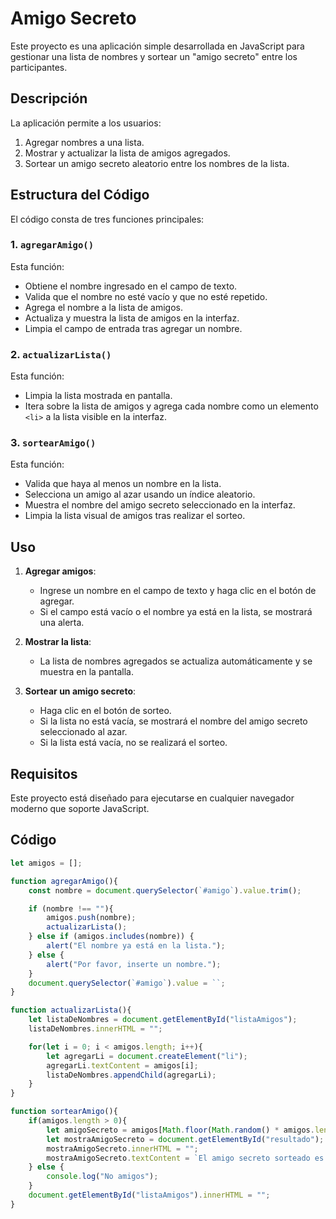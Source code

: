 # Amigo Secreto

Este proyecto es una aplicación simple desarrollada en JavaScript para gestionar una lista de nombres y sortear un "amigo secreto" entre los participantes.

## Descripción

La aplicación permite a los usuarios:

1. Agregar nombres a una lista.
2. Mostrar y actualizar la lista de amigos agregados.
3. Sortear un amigo secreto aleatorio entre los nombres de la lista.

## Estructura del Código

El código consta de tres funciones principales:

### 1. `agregarAmigo()`

Esta función:
- Obtiene el nombre ingresado en el campo de texto.
- Valida que el nombre no esté vacío y que no esté repetido.
- Agrega el nombre a la lista de amigos.
- Actualiza y muestra la lista de amigos en la interfaz.
- Limpia el campo de entrada tras agregar un nombre.

### 2. `actualizarLista()`

Esta función:
- Limpia la lista mostrada en pantalla.
- Itera sobre la lista de amigos y agrega cada nombre como un elemento `<li>` a la lista visible en la interfaz.

### 3. `sortearAmigo()`

Esta función:
- Valida que haya al menos un nombre en la lista.
- Selecciona un amigo al azar usando un índice aleatorio.
- Muestra el nombre del amigo secreto seleccionado en la interfaz.
- Limpia la lista visual de amigos tras realizar el sorteo.

## Uso

1. **Agregar amigos**:
   - Ingrese un nombre en el campo de texto y haga clic en el botón de agregar.
   - Si el campo está vacío o el nombre ya está en la lista, se mostrará una alerta.

2. **Mostrar la lista**:
   - La lista de nombres agregados se actualiza automáticamente y se muestra en la pantalla.

3. **Sortear un amigo secreto**:
   - Haga clic en el botón de sorteo.
   - Si la lista no está vacía, se mostrará el nombre del amigo secreto seleccionado al azar.
   - Si la lista está vacía, no se realizará el sorteo.

## Requisitos

Este proyecto está diseñado para ejecutarse en cualquier navegador moderno que soporte JavaScript.

## Código

```javascript
let amigos = [];

function agregarAmigo(){
    const nombre = document.querySelector(`#amigo`).value.trim();

    if (nombre !== ""){
        amigos.push(nombre);
        actualizarLista();
    } else if (amigos.includes(nombre)) {
        alert("El nombre ya está en la lista.");
    } else {
        alert("Por favor, inserte un nombre.");
    }
    document.querySelector(`#amigo`).value = ``;
}

function actualizarLista(){
    let listaDeNombres = document.getElementById("listaAmigos");
    listaDeNombres.innerHTML = "";

    for(let i = 0; i < amigos.length; i++){
        let agregarLi = document.createElement("li");
        agregarLi.textContent = amigos[i];
        listaDeNombres.appendChild(agregarLi);
    }
}

function sortearAmigo(){
    if(amigos.length > 0){
        let amigoSecreto = amigos[Math.floor(Math.random() * amigos.length)];
        let mostraAmigoSecreto = document.getElementById("resultado");
        mostraAmigoSecreto.innerHTML = "";
        mostraAmigoSecreto.textContent = `El amigo secreto sorteado es: ${amigoSecreto}`;
    } else {
        console.log("No amigos");
    }
    document.getElementById("listaAmigos").innerHTML = "";
}
```




